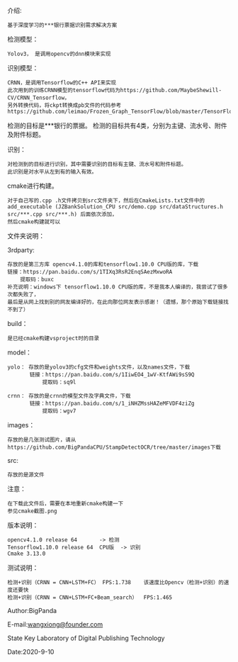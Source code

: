 介绍:

	基于深度学习的***银行票据识别需求解决方案

检测模型：
	
	Yolov3， 是调用opencv的dnn模块来实现
识别模型：

	CRNN，是调用Tensorflow的C++ API来实现
	此次用到的训练CRNN模型的tensorflow代码为https://github.com/MaybeShewill-CV/CRNN_Tensorflow，
	另外转换代码，将ckpt转换成pb文件的代码参考https://github.com/leimao/Frozen_Graph_TensorFlow/blob/master/TensorFlow_v1/test_pb.py
	
	
检测的目标是***银行的票据。
检测的目标共有4类，分别为主键、流水号、附件及附件标题。

识别：

	对检测到的目标进行识别，其中需要识别的目标有主键、流水号和附件标题。
	此识别是对水平从左到有的输入有效。


cmake进行构建。

	对于自己写的.cpp .h文件拷贝到src文件夹下，然后在CmakeLists.txt文件中的
	add_executable (JZBankSolution_CPU src/demo.cpp src/dataStructures.h src/***.cpp src/***.h) 后面依次添加，
	然后cmake构建就可以


文件夹说明：

3rdparty:
	  
	存放的是第三方库 opencv4.1.0的库和tensorflow1.10.0 CPU版的库，下载
	链接：https://pan.baidu.com/s/1TIXq3RsR2EnqSAezMxwoRA 
        提取码：buxc
	补充说明：windows下 tensorflow1.10.0 CPU版的库，不是我本人编译的，我尝试了很多次都失败了，
	最后是从网上找到别的网友编译好的，在此向那位网友表示感谢！（遗憾，那个原始下载链接找不到了）
build：
	
	是已经cmake构建vsproject时的目录

model：

	yolo： 存放的是yolov3的cfg文件和weights文件，以及names文件，下载
	       链接：https://pan.baidu.com/s/1IiwEO4_1wV-KtfAWi9sS9Q 
               提取码：sq9l
	        
	crnn： 存放的是crnn的模型文件及字典文件，下载
	       链接：https://pan.baidu.com/s/1_iNHZMssHAZeMFVDF4ziZg 
               提取码：wgv7
	
	
images： 
	
	存放的是几张测试图片，请从https://github.com/BigPandaCPU/StampDetectOCR/tree/master/images下载
	
src:   

	存放的是源文件


注意：
	
	在下载此文件后，需要在本地重新cmake构建一下
	参见cmake截图.png
	

版本说明：

	opencv4.1.0 release 64       -> 检测
	Tensorflow1.10.0 release 64  CPU版  -> 识别
	Cmake 3.13.0

测试说明：
	
	检测+识别（CRNN = CNN+LSTM+FC） FPS:1.738    该速度比Opencv（检测+识别）的速度还要快
	检测+识别（CRNN = CNN+LSTM+FC+Beam_search）  FPS:1.465

Author:BigPanda

E-mail:wangxiong@founder.com

State Key Laboratory of Digital Publishing Technology

Date:2020-9-10 


